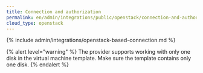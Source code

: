 ```yaml
---
title: Connection and authorization
permalink: en/admin/integrations/public/openstack/сonnection-and-authorization.html
cloud_type: openstack
---
```


{% include admin/integrations/openstack-based-connection.md %}

{% alert level="warning" %}
The provider supports working with only one disk in the virtual machine template. Make sure the template contains only one disk.
{% endalert %}
